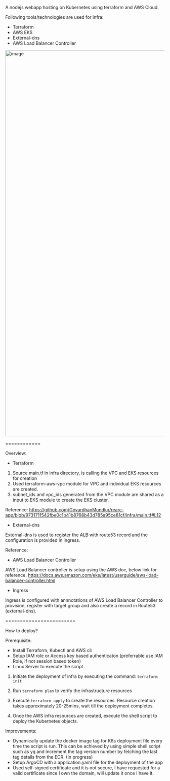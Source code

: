 A nodejs webapp hosting on Kubernetes using terraform and AWS Cloud.

Following tools/technologies are used for infra:
- Terraform
- AWS EKS
- External-dns
- AWS Load Balancer Controller

<img width="1216" alt="image" src="https://user-images.githubusercontent.com/42488160/220356386-862c07fd-c55c-4752-a795-c011d9f9e378.png">

============

Overview:

- Terraform 

1. Source main.tf in infra directory, is calling the VPC and EKS resources for creation
2. Used terraform-aws-vpc module for VPC and individual EKS resources are created. 
3. subnet_ids and vpc_ids generated from the VPC module are shared as a input to EKS module to create the EKS cluster.

Reference: https://github.com/GovardhanMundlur/rearc-app/blob/9731711542fbe0c1b41b8768b43d785a95ce81cf/infra/main.tf#L12

- External-dns

External-dns is used to register the ALB with route53 record and the configuration is provided in ingress.

Reference: 

- AWS Load Balancer Controller

AWS Load Balancer controller is setup using the AWS doc, below link for reference.
https://docs.aws.amazon.com/eks/latest/userguide/aws-load-balancer-controller.html

- Ingress

Ingress is configured with annnotations of AWS Load Balancer Controller to provision, register with target group and also create a record in Route53 (external-dns).

========================

How to deploy?

Prerequisite: 
- Install Terraform, Kubectl and AWS cli
- Setup IAM role or Access key based authenticaton (preferrable use IAM Role, if not session based token)
- Linux Server to execute the script

1. Initiate the deployment of infra by executing the command:
   `terraform init`
  
2. Run `terraform plan` to verify the infrastructure resources

3. Execute `terraform apply` to create the resources. Resource creation takes approximately 20-25mins, wait till the deployment completes.

4. Once the AWS infra resources are created, execute the shell script to deploy the Kubernetes objects.

Improvements: 

- Dynamically update the docker image tag for K8s deployment file every time the script is run. This can be achieved by using simple shell script such as yq and increment the tag version number by fetching the last tag details from the ECR. (In progress)
- Setup ArgoCD with a application.yaml file for the deployment of the app
- Used self-signed certificate and it is not secure, I have requested for a valid certificate since I own the domain, will update it once I have it.
